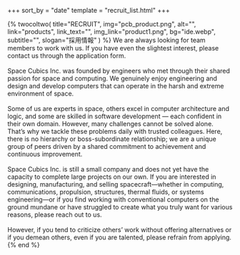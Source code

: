 +++
sort_by = "date"
template = "recruit_list.html"
+++

{% twocoltwo(
  title="RECRUIT",
  img="pcb_product.png",
  alt="",
  link="products",
  link_text="",
  img_link="product1.png",
  bg="ide.webp",
  subtitle="",
  slogan="採用情報"
) %}
We are always looking for team members to work with us. If you have even the slightest interest, please contact us through the application form.
<br><br>
 Space Cubics Inc. was founded by engineers who met through their shared passion for space and computing. We genuinely enjoy engineering and design and develop computers that can operate in the harsh and extreme environment of space.
 <br><br>
Some of us are experts in space, others excel in computer architecture and logic, and some are skilled in software development — each confident in their own domain. However, many challenges cannot be solved alone. That’s why we tackle these problems daily with trusted colleagues. Here, there is no hierarchy or boss-subordinate relationship; we are a unique group of peers driven by a shared commitment to achievement and continuous improvement.
 <br><br>
Space Cubics Inc. is still a small company and does not yet have the capacity to complete large projects on our own. If you are interested in designing, manufacturing, and selling spacecraft—whether in computing, communications, propulsion, structures, thermal fluids, or systems engineering—or if you find working with conventional computers on the ground mundane or have struggled to create what you truly want for various reasons, please reach out to us.
 <br><br>
However, if you tend to criticize others’ work without offering alternatives or if you demean others, even if you are talented, please refrain from applying.
{% end %}

